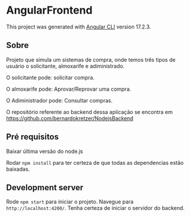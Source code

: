 # AngularFrontend

This project was generated with [Angular CLI](https://github.com/angular/angular-cli) version 17.2.3.

## Sobre

Projeto que simula um sistemas de compra, onde temos três tipos de usuário o solicitante, almoxarife e adiministrado. 

O solicitante pode: solicitar compra.

O almoxarife pode: Aprovar/Reprovar uma compra.

O Adiministrador pode: Consultar compras.

O repositório referente ao backend dessa aplicação se encontra em 
https://github.com/bernardokretzer/NodejsBackend

## Pré requisitos

Baixar última versão do node.js

Rodar `npm install` para ter certeza de que todas as dependencias estão baixadas.

## Development server

Rode `npm start` para iniciar o projeto. Navegue para `http://localhost:4200/`. Tenha certeza de iniciar o servidor do backend.